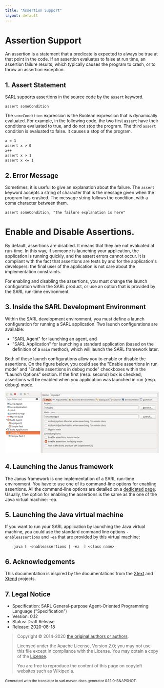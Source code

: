 ```yaml
---
title: "Assertion Support"
layout: default
---
```


# Assertion Support

An assertion is a statement that a predicate is expected to always be true at that point in the code.
If an assertion evaluates to false at run time, an assertion failure results, which typically causes
the program to crash, or to throw an assertion exception.

## 1. Assert Statement

SARL supports assertions in the source code by the `assert` keyword.

```sarl
assert someCondition
```


The `someCondition` expression is the Boolean expression that is dynamically evaluated.
For example, in the following code, the two first `assert` have their conditions evaluated to true, and do not stop the program.
The third `assert` condition is evaluated to false. It causes a stop of the program.

```sarl
x = 1
assert x > 0
x++
assert x > 1
assert x <= 1
```


## 2. Error Message

Sometimes, it is useful to give an explanation about the failure.
The `assert` keyword accepts a string of character that is the message given when the program has crashed.
The message string follows the condition, with a coma character between them.

```sarl
assert someCondition, "the failure explanation is here"
```

		
# Enable and Disable Assertions.

By default, assertions are disabled. It means that they are not evaluated at run-time.
In this way, if someone is launching your application, the application is running quickly, and
the assert errors cannot occur. It is compliant with the fact that assertions are tests by and for
the application's developers: the final user of the application is not care about the implementation
constraints.

For enabling and disabling the assertions, you must change the launch configuration within the SARL product,
or use an option that is provided by the SARL run-time environment.

## 3. Inside the SARL Development Environment

Within the SARL development environment, you must define a launch configuration for running a SARL application.
Two launch configurations are available:
* "SARL Agent" for launching an agent, and
* "SARL Application" for launching a standard application (based on the definition of a `main` method), which will launch the SARL framework later. 

Both of these launch configurations allow you to enable or disable the assertions.
On the figure below, you could see the "Enable assertions in run mode" and "Enable assertions in debug mode"
checkboxes within the "Launch Options" section.
If the first (resp. second) box is checked, assertions will be enabled when you application was launched in run (resp. debug) mode. 

![Screenshot of the dialog box of a SARL launch configuration](./enableassertions.png)

## 4. Launching the Janus framework

The Janus framework is one implementation of a SARL run-time environment. You have to use one of its command-line
options for enabling assertions. All the command-line options are detailed on a [dedicated page](../../tools/Janus.html).
Usually, the option for enabling the assertions is the same as the one of the Java virtual machine: -ea.

## 5. Launching the Java virtual machine

If you want to run your SARL application by launching the Java virtual machine, you could use the standard command
line options `-enableassertions` and `-ea` that are provided by this virtual machine:

		java [ -enableassertions | -ea  ] <class name>



## 6. Acknowledgements

This documentation is inspired by the documentations from the
[Xtext](https://www.eclipse.org/Xtext/documentation.html) and
[Xtend](https://www.eclipse.org/xtend/documentation.html) projects.

## 7. Legal Notice

* Specification: SARL General-purpose Agent-Oriented Programming Language ("Specification")
* Version: 0.12
* Status: Draft Release
* Release: 2020-08-18

> Copyright &copy; 2014-2020 [the original authors or authors](http://www.sarl.io/about/index.html).
>
> Licensed under the Apache License, Version 2.0;
> you may not use this file except in compliance with the License.
> You may obtain a copy of the [License](http://www.apache.org/licenses/LICENSE-2.0).
>
> You are free to reproduce the content of this page on copyleft websites such as Wikipedia.

<small>Generated with the translator io.sarl.maven.docs.generator 0.12.0-SNAPSHOT.</small>